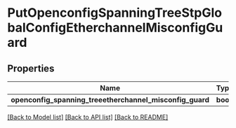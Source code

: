 # PutOpenconfigSpanningTreeStpGlobalConfigEtherchannelMisconfigGuard

## Properties
Name | Type | Description | Notes
------------ | ------------- | ------------- | -------------
**openconfig_spanning_treeetherchannel_misconfig_guard** | **bool** |  | [optional] 

[[Back to Model list]](../README.md#documentation-for-models) [[Back to API list]](../README.md#documentation-for-api-endpoints) [[Back to README]](../README.md)


